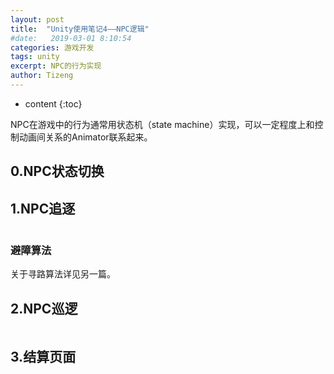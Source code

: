 ```yaml
---
layout: post
title:  "Unity使用笔记4——NPC逻辑"
#date:   2019-03-01 8:10:54
categories: 游戏开发
tags: unity
excerpt: NPC的行为实现
author: Tizeng
---
```


* content
{:toc}

NPC在游戏中的行为通常用状态机（state machine）实现，可以一定程度上和控制动画间关系的Animator联系起来。

## 0.NPC状态切换

## 1.NPC追逐

```c#

```

### 避障算法

关于寻路算法详见另一篇。

## 2.NPC巡逻

```c#

```

## 3.结算页面

```c#

```
